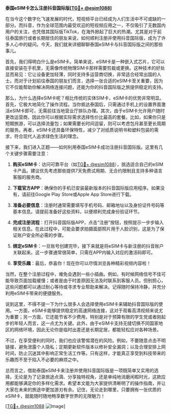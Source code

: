 **泰国eSIM卡怎么注册抖音国际版[[TG💪+ @esim1088](https://t.me/s/esim1088)]**

在当今这个数字化飞速发展的时代，短视频平台已经成为人们生活中不可或缺的一部分。而抖音，作为全球范围内最受欢迎的短视频应用之一，不仅吸引了无数国内用户的关注，也凭借其国际版TikTok，在海外掀起了巨大的热潮。尤其是对于前往泰国旅行或者长期居住的朋友来说，如何顺利注册并使用抖音国际版，成为了许多人心中的疑问。今天，我们就来详细聊聊泰国eSIM卡与抖音国际版之间的那些事儿。

首先，我们得明白什么是eSIM卡。简单来说，eSIM卡是一种嵌入式芯片，它可以直接安装在手机里，无需像传统物理SIM卡那样需要剪裁或更换。这种技术的好处显而易见：它让设备更加轻薄，同时支持多运营商切换，非常适合经常出国的人士。而对于计划前往泰国的朋友们而言，选择一张合适的eSIM卡至关重要，因为它不仅能帮助你解决网络连接问题，还能为你的抖音国际版之旅提供稳定的支持。

那么，为什么选择eSIM卡呢？相比传统的实体SIM卡，eSIM卡的优势非常明显。首先，它极大地简化了操作流程。当你抵达泰国后，只需通过手机上的设置界面激活eSIM卡即可，无需前往当地营业厅排队办理。其次，由于eSIM卡允许用户随时更改运营商，因此你可以根据实际需求选择性价比最高的套餐。比如，如果你只是短期旅游，可以选择流量包；如果需要长时间逗留，则可以考虑包月甚至更长周期的服务。再者，eSIM卡还具备环保特性，减少了对纸质说明书和塑料包装的需求，符合现代人追求绿色生活的理念。

接下来，我们进入正题——如何利用泰国eSIM卡成功注册抖音国际版。这里有几个关键步骤需要注意：

1. **购买eSIM卡**：访问可靠平台（如[TG💪+ @esim1088](https://t.me/s/esim1088)），挑选适合自己的eSIM卡产品。建议优先考虑那些提供7天免费试用期、无合约限制且支持多种语言客服的服务商。

2. **下载官方APP**：确保你的手机已安装最新版本的抖音国际版应用程序。如果没有，请前往Google Play Store或Apple App Store进行下载。

3. **准备必要信息**：注册时通常需要填写手机号码、邮箱地址以及身份证件号码等基本信息。请提前准备好这些资料，以便顺利完成身份验证环节。

4. **完成注册流程**：打开抖音国际版APP，点击“注册”按钮，按照提示一步步输入相关信息。在此过程中，可能会要求拍摄面部照片用于人脸识别，这是为了保证账户安全所必需的步骤。

5. **绑定eSIM卡**：一旦账号创建完毕，接下来就是将eSIM卡与新注册的抖音账户关联起来。这一步骤通常很简单，只需在APP内输入对应的激活码即可。

6. **享受乐趣**：最后，恭喜你！现在你可以尽情浏览各种精彩视频内容啦！

当然，在整个注册过程中，难免会遇到一些小插曲。例如，有时候网络信号不佳可能导致页面加载缓慢；或者是由于时差原因无法及时联系到客服人员。但别担心，这些问题都可以通过耐心等待或寻求专业帮助来解决。记得随时保持冷静，并充分利用eSIM卡带来的便捷服务。

说到这里，不得不提一下为什么很多人会选择使用eSIM卡来辅助抖音国际版的使用。一方面，eSIM卡能够提供稳定的高速网络连接，这对于观看高清视频来说尤为重要；另一方面，它还能节省不少费用，特别是对于预算有限的学生党或者刚起步的年轻人而言，这一点尤为关键。此外，由于eSIM卡支持无缝切换不同国家地区的网络环境，因此无论你是临时出差还是长期定居，都能轻松应对各种场景。

不过，在享受便利的同时，我们也应该警惕潜在的风险。例如，不要随意点击不明链接，避免泄露个人隐私；定期更新软件版本以修补安全漏洞；以及合理安排上网时间，防止沉迷其中影响正常生活工作等。只有这样，才能真正享受到科技带来的乐趣而不至于陷入不必要的麻烦之中。

总而言之，借助泰国eSIM卡来注册并使用抖音国际版是一项既简单又实用的选择。无论是为了记录旅途点滴、分享独特视角，还是单纯地消磨闲暇时光，这款应用都能够满足你的多样化需求。希望本文能为大家提供清晰明了的操作指南，并让大家在未来的旅途中更加游刃有余。记住，无论走到哪里，只要拥有一张优质的eSIM卡，就能随时随地畅享数字世界的无限魅力！

[[TG💪+ @esim1088](https://t.me/s/esim1088) ![Image](https://i.postimg.cc/4NQfJmqS/Snipaste-2025-05-13-00-14-12.png)]